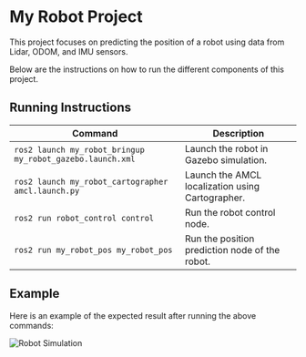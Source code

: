 # My Robot Project

This project focuses on predicting the position of a robot using data from Lidar, ODOM, and IMU sensors. 

Below are the instructions on how to run the different components of this project.

## Running Instructions

| Command | Description |
|---------|-------------|
| `ros2 launch my_robot_bringup my_robot_gazebo.launch.xml` | Launch the robot in Gazebo simulation. |
| `ros2 launch my_robot_cartographer amcl.launch.py` | Launch the AMCL localization using Cartographer. |
| `ros2 run robot_control control` | Run the robot control node. |
| `ros2 run my_robot_pos my_robot_pos` | Run the position prediction node of the robot. |

## Example

Here is an example of the expected result after running the above commands:

![Robot Simulation](photos/image1.png)
